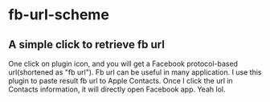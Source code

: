 # fb-url-scheme
## A simple click to retrieve fb url
One click on plugin icon, and you will get a Facebook protocol-based url(shortened as "fb url"). Fb url can be useful in many application. I use this plugin to paste result fb url to Apple Contacts. Once I click the url in Contacts information, it will directly open Facebook app. Yeah lol.
